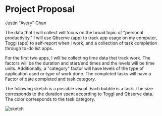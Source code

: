# Project Proposal

Justin "Avery" Chan

The data that I will collect will focus on the broad topic of "personal productivity." I will use Qbserve (app) to track app usage on my computer, Toggl (app) to self-report when I work, and a collection of task completion through to-do list apps.

For the first two apps, I will be collecting time data that track work. The factors will be the duration and start/end times and the levels will be time units. Additionally, a "category" factor will have levels of the type of application used or type of work done. The completed tasks will have a Factor of date completed and task category. 

The following sketch is a possible visual. Each bubble is a task. The size corresponds to the duration spent according to Toggl and Qbserve data. The color corresponds to the task category.

![sketch](https://user-images.githubusercontent.com/53503018/137650716-5d949d82-4b56-42ea-9984-c894687bc4b2.jpeg)
